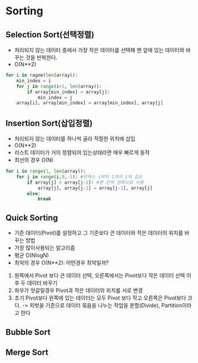 # Sorting

## Selection Sort(선택정렬)
+ 처리되지 않는 데이터 중에서 가장 작은 데이터를 선택해 맨 앞에 있는 데이터와 바꾸는 것을 반복한다.
+ O(N**2)
```py
for i in ragne(len(array)):
    min_index = i
    for j in range(i+1, len(array)):
        if array[min_index] > array[j]:
            min_index = j
    array[i], array[min_index] = array[min_index], array[j]
```
## Insertion Sort(삽입정렬)
+ 처리되지 않는 데이터를 하나씩 골라 적절한 위치에 삽입
+ O(N**2)
+ 리스트 데이터가 거의 정렬되어 있는상태라면 매우 빠르게 동작
+ 최선의 경우 O(N)
```py
for i in range(1, len(array)):
    for j in range(i,0,-1): #인덱스 i부터 1까지 1씩 감소
        if array[j] < array[j-1]: #한 칸씩 왼쪽으로 이동
            array[j], array[j-1] = array[j-1], array[j]
        else:
            break
```

## Quick Sorting
+ 기준 데이터(Pivot)를 설정하고 그 기준보다 큰 데이터와 작은 데이터의 위치를 바꾸는 방법 
+ 가장 많이사용되는 알고리즘
+ 평균 O(NlogN)
+ 최악의 경우 O(N**2): 어떤경우 최악일까?
1. 왼쪽에서 Pivot 보다 큰 데이터 선택, 오른쪽에서는 Pivot보다 작은 데이터 선택 이후 두 데이터 바꾸기
2. 좌우가 엇갈릴경우 Pivot과 작은 데이터의 위치를 서로 변경
3. 초기 Pivot보다 왼쪽에 있는 데이터는 모두 Pivot 보다 작고 오른쪽은 Pivot보다 크다. -> 피벗을 기준으로 데이터 묶음을 나누는 작업을 분할(Divide), Partition이라고 한다

## Bubble Sort

## Merge Sort


